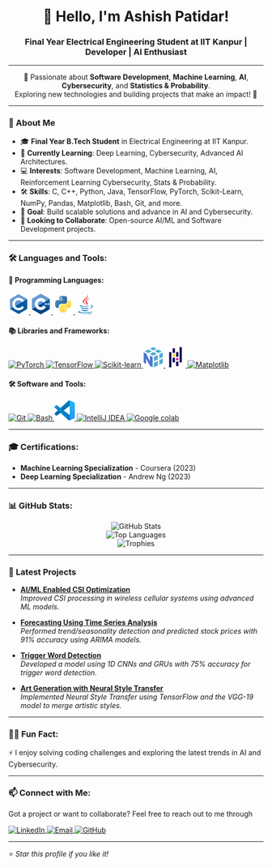 <!-- README.md for GitHub Profile -->

<h1 align="center">👋 Hello, I'm Ashish Patidar!</h1>
<h3 align="center">Final Year Electrical Engineering Student at IIT Kanpur | Developer | AI Enthusiast</h3>

---

<p align="center">
    🚀 Passionate about <strong>Software Development</strong>, <strong>Machine Learning</strong>, <strong>AI</strong>, <strong>Cybersecurity</strong>, and <strong>Statistics & Probability</strong>.
    <br>Exploring new technologies and building projects that make an impact! 🌟
</p>

---

### 🔭 About Me
- 🎓 **Final Year B.Tech Student** in Electrical Engineering at IIT Kanpur.
- 🌱 **Currently Learning**: Deep Learning, Cybersecurity, Advanced AI Architectures.
- 💻 **Interests**: Software Development, Machine Learning, AI, Reinforcement Learning Cybersecurity, Stats & Probability.
- 🛠️ **Skills**: C, C++, Python, Java, TensorFlow, PyTorch, Scikit-Learn, NumPy, Pandas, Matplotlib, Bash, Git, and more.
- 🎯 **Goal**: Build scalable solutions and advance in AI and Cybersecurity.
- 🤝 **Looking to Collaborate**: Open-source AI/ML and Software Development projects.

---


### 🛠️ Languages and Tools:

#### 🚀 Programming Languages:
<p align="left">
    <a href="https://www.cprogramming.com/" target="_blank">
        <img src="https://raw.githubusercontent.com/devicons/devicon/master/icons/c/c-original.svg" alt="C" width="40" height="40"/>
    </a>
    <a href="https://cplusplus.com/" target="_blank">
        <img src="https://raw.githubusercontent.com/devicons/devicon/master/icons/cplusplus/cplusplus-original.svg" alt="C++" width="40" height="40"/>
    </a>
    <a href="https://www.python.org" target="_blank">
        <img src="https://raw.githubusercontent.com/devicons/devicon/master/icons/python/python-original.svg" alt="Python" width="40" height="40"/>
    </a>
    <a href="https://www.java.com/" target="_blank">
        <img src="https://raw.githubusercontent.com/devicons/devicon/master/icons/java/java-original.svg" alt="Java" width="40" height="40"/>
    </a>
</p>

#### 📚 Libraries and Frameworks:
<p align="left">
    <a href="https://pytorch.org/" target="_blank">
        <img src="https://www.vectorlogo.zone/logos/pytorch/pytorch-icon.svg" alt="PyTorch" width="40" height="40"/>
    </a>
    <a href="https://www.tensorflow.org" target="_blank">
        <img src="https://www.vectorlogo.zone/logos/tensorflow/tensorflow-icon.svg" alt="TensorFlow" width="40" height="40"/>
    </a>
    <a href="https://scikit-learn.org/" target="_blank">
        <img src="https://upload.wikimedia.org/wikipedia/commons/0/05/Scikit_learn_logo_small.svg" alt="Scikit-learn" width="40" height="40"/>
    </a>
    <a href="https://numpy.org/" target="_blank">
        <img src="https://raw.githubusercontent.com/devicons/devicon/master/icons/numpy/numpy-original.svg" alt="NumPy" width="40" height="40"/>
    </a>
    <a href="https://pandas.pydata.org/" target="_blank">
        <img src="https://raw.githubusercontent.com/devicons/devicon/master/icons/pandas/pandas-original.svg" alt="Pandas" width="40" height="40"/>
    </a>
    <a href="https://matplotlib.org/" target="_blank">
        <img src="https://matplotlib.org/_static/logo_dark.svg" alt="Matplotlib" width="40" height="40"/>
    </a>
</p>

#### 🛠️ Software and Tools:
<p align="left">
    <a href="https://git-scm.com/" target="_blank">
        <img src="https://www.vectorlogo.zone/logos/git-scm/git-scm-icon.svg" alt="Git" width="40" height="40"/>
    </a>
    <a href="https://www.gnu.org/software/bash/" target="_blank">
        <img src="https://www.vectorlogo.zone/logos/gnu_bash/gnu_bash-icon.svg" alt="Bash" width="40" height="40"/>
    </a>
    <a href="https://code.visualstudio.com/" target="_blank">
        <img src="https://raw.githubusercontent.com/devicons/devicon/master/icons/vscode/vscode-original.svg" alt="VSCode" width="40" height="40"/>
    </a>
    <a href="https://www.jetbrains.com/idea/" target="_blank">
        <img src="https://img.icons8.com/?size=48&id=61466&format=png" alt="IntelliJ IDEA" width="40" height="40"/>
    </a>
     <a href="https://colab.research.google.com/" target="_blank">
        <img src="https://upload.wikimedia.org/wikipedia/commons/thumb/d/d0/Google_Colaboratory_SVG_Logo.svg/1200px-Google_Colaboratory_SVG_Logo.svg.png?20221103151432" alt="Google colab" width="40" height="40"/>
    </a>
</p>


---

### 🎓 Certifications:
- **Machine Learning Specialization** - Coursera (2023)
- **Deep Learning Specialization** - Andrew Ng (2023)
---

### 📊 GitHub Stats:
<div align="center">
    <img src="https://github-readme-stats.vercel.app/api?username=ashishpatidar123&show_icons=true&theme=radical&count_private=true" alt="GitHub Stats" />
    <br>
    <img src="https://github-readme-stats.vercel.app/api/top-langs/?username=ashishpatidar123&layout=compact&theme=radical" alt="Top Languages" />
    <br>
    <img src="https://github-profile-trophy.vercel.app/?username=ashishpatidar123&theme=onedark&row=1&column=7" alt="Trophies" />
</div>


---

### 🚀 Latest Projects
- **[AI/ML Enabled CSI Optimization](https://github.com/ashishpatidar123/SURGE2023)**  
   *Improved CSI processing in wireless cellular systems using advanced ML models.*

- **[Forecasting Using Time Series Analysis](https://github.com/ashishpatidar123/Time_Series_Analysis_Teams)**  
   *Performed trend/seasonality detection and predicted stock prices with 91% accuracy using ARIMA models.*

- **[Trigger Word Detection](https://github.com/ashishpatidar123/Trigger-Word-Detection)**  
   *Developed a model using 1D CNNs and GRUs with 75% accuracy for trigger word detection.*

- **[Art Generation with Neural Style Transfer](https://github.com/ashishpatidar123/Art-Generation-With-Neural-Style-Transfer)**  
   *Implemented Neural Style Transfer using TensorFlow and the VGG-19 model to merge artistic styles.*



---

### 🧑‍💻 Fun Fact:
⚡ I enjoy solving coding challenges and exploring the latest trends in AI and Cybersecurity.

---
### 📫 Connect with Me:
Got a project or want to collaborate? Feel free to reach out to me through
<p align="left">
    <a href="https://www.linkedin.com/in/ashishp21/" target="_blank">
        <img align="center" src="https://raw.githubusercontent.com/rahuldkjain/github-profile-readme-generator/master/src/images/icons/Social/linked-in-alt.svg" alt="LinkedIn" height="30" width="40" />
    </a>
    <a href="mailto:ashishpatidar1009993@gmail.com" target="_blank">
        <img align="center" src="https://cdn-icons-png.flaticon.com/128/732/732200.png" alt="Email" height="30" width="40" />
    </a>
    <a href="https://github.com/ashishpatidar123" target="_blank">
        <img align="center" src="https://github.githubassets.com/assets/GitHub-Mark-ea2971cee799.png" alt="GitHub" height="30" width="40" />
    </a>
</p>

---


⭐ *Star this profile if you like it!*
